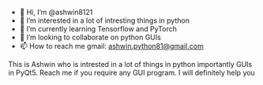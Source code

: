 - 👋 Hi, I’m @ashwin8121
- 👀 I’m interested in a lot of intresting things in python
- 🌱 I’m currently learning Tensorflow and PyTorch
- 💞️ I’m looking to collaborate on python GUIs
- 📫 How to reach me gmail: ashwin.python81@gmail.com

<!---
ashwin8121/ashwin8121 is a ✨ special ✨ repository because its `README.md` (this file) appears on your GitHub profile.
You can click the Preview link to take a look at your changes.
--->
This is Ashwin who is intrested in a lot of things in python importantly GUIs in PyQt5.
Reach me if you require any GUI program. I will definitely help you
